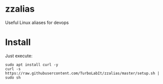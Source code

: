 # zzalias
Useful Linux aliases for devops

# Install
Just execute:

```
sudo apt install curl -y
curl -s https://raw.githubusercontent.com/TurboLabIt/zzalias/master/setup.sh | sudo sh

```
